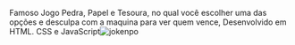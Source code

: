 Famoso Jogo Pedra, Papel e Tesoura, no qual você escolher uma das opções e desculpa com a maquina para ver quem vence, Desenvolvido em HTML. CSS e JavaScript![jokenpo](https://github.com/diemersonrfernandes/Jogo-Pedra-Papel-e-Tesoura/assets/26719765/fd03cca4-45ef-4e0b-8856-cd8312bebaba)

